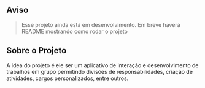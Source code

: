 ## Aviso 

> Esse projeto ainda está em desenvolvimento. Em breve haverá README mostrando como rodar o projeto

## Sobre o Projeto

A idea do projeto é ele ser um aplicativo de interação e desenvolvimento de trabalhos em grupo permitindo divisões de responsabilidades, criação de atividades, cargos personalizados, entre outros.
